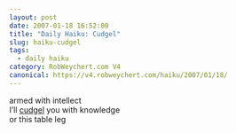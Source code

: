 ```yaml
---
layout: post
date: 2007-01-18 16:52:00
title: "Daily Haiku: Cudgel"
slug: haiku-cudgel
tags:
  - daily haiku
category: RobWeychert.com V4
canonical: https://v4.robweychert.com/haiku/2007/01/18/
---
```


armed with intellect  
I’ll [cudgel](http://dictionary.reference.com/wordoftheday/archive/2007/01/18.html) you with knowledge  
or this table leg